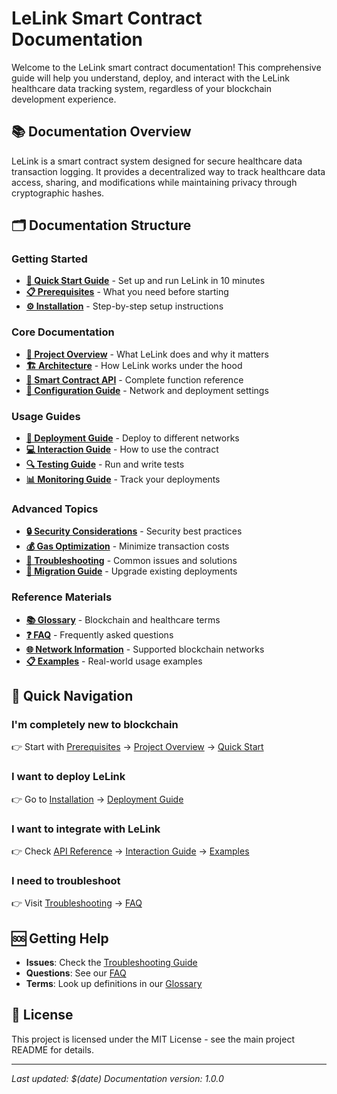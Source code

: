 # LeLink Smart Contract Documentation

Welcome to the LeLink smart contract documentation! This comprehensive guide will help you understand, deploy, and interact with the LeLink healthcare data tracking system, regardless of your blockchain development experience.

## 📚 Documentation Overview

LeLink is a smart contract system designed for secure healthcare data transaction logging. It provides a decentralized way to track healthcare data access, sharing, and modifications while maintaining privacy through cryptographic hashes.

## 🗂️ Documentation Structure

### Getting Started

- [**🚀 Quick Start Guide**](./getting-started.md) - Set up and run LeLink in 10 minutes
- [**📋 Prerequisites**](./prerequisites.md) - What you need before starting
- [**⚙️ Installation**](./installation.md) - Step-by-step setup instructions

### Core Documentation

- [**📖 Project Overview**](./project-overview.md) - What LeLink does and why it matters
- [**🏗️ Architecture**](./architecture.md) - How LeLink works under the hood
- [**📝 Smart Contract API**](./api-reference.md) - Complete function reference
- [**🔧 Configuration Guide**](./configuration.md) - Network and deployment settings

### Usage Guides

- [**🚀 Deployment Guide**](./deployment-guide.md) - Deploy to different networks
- [**💻 Interaction Guide**](./interaction-guide.md) - How to use the contract
- [**🔍 Testing Guide**](./testing-guide.md) - Run and write tests
- [**📊 Monitoring Guide**](./monitoring-guide.md) - Track your deployments

### Advanced Topics

- [**🔒 Security Considerations**](./security.md) - Security best practices
- [**💰 Gas Optimization**](./gas-optimization.md) - Minimize transaction costs
- [**🔧 Troubleshooting**](./troubleshooting.md) - Common issues and solutions
- [**🔄 Migration Guide**](./migration-guide.md) - Upgrade existing deployments

### Reference Materials

- [**📚 Glossary**](./glossary.md) - Blockchain and healthcare terms
- [**❓ FAQ**](./faq.md) - Frequently asked questions
- [**🌐 Network Information**](./networks.md) - Supported blockchain networks
- [**📋 Examples**](./examples.md) - Real-world usage examples

## 🎯 Quick Navigation

### I'm completely new to blockchain

👉 Start with [Prerequisites](./prerequisites.md) → [Project Overview](./project-overview.md) → [Quick Start](./getting-started.md)

### I want to deploy LeLink

👉 Go to [Installation](./installation.md) → [Deployment Guide](./deployment-guide.md)

### I want to integrate with LeLink

👉 Check [API Reference](./api-reference.md) → [Interaction Guide](./interaction-guide.md) → [Examples](./examples.md)

### I need to troubleshoot

👉 Visit [Troubleshooting](./troubleshooting.md) → [FAQ](./faq.md)

## 🆘 Getting Help

- **Issues**: Check the [Troubleshooting Guide](./troubleshooting.md)
- **Questions**: See our [FAQ](./faq.md)
- **Terms**: Look up definitions in our [Glossary](./glossary.md)

## 📄 License

This project is licensed under the MIT License - see the main project README for details.

---

_Last updated: $(date)_
_Documentation version: 1.0.0_
